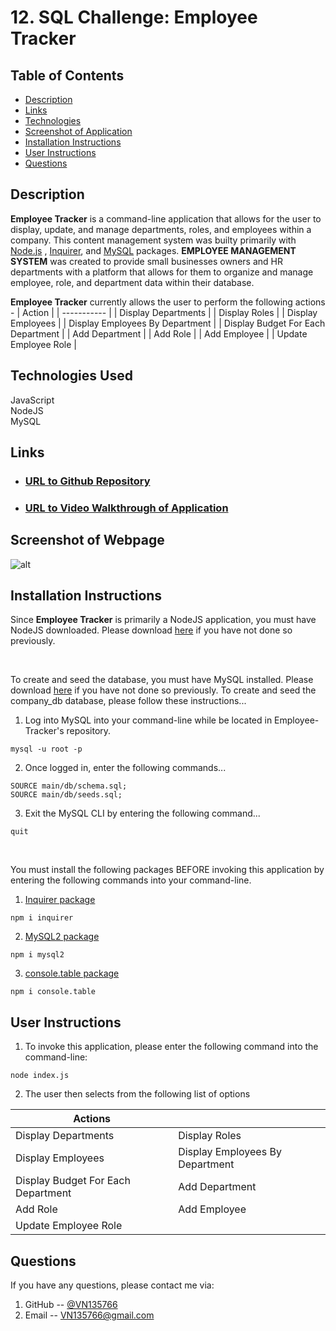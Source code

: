 # 12. SQL Challenge: Employee Tracker

## Table of Contents
- [Description](#Description)
- [Links](#Links)
- [Technologies](#Technologies)
- [Screenshot of Application](#Screenshot-of-Application)
- [Installation Instructions](#Installation-Instructions)
- [User Instructions](#User-Instructions)
- [Questions](#Questions)

## Description
**Employee Tracker** is a command-line application that allows for the user to display, update, and manage departments, roles, and employees within a company.  This content management system was builty primarily with [Node.js](https://nodejs.org/en/) , [Inquirer](https://www.npmjs.com/package/inquirer), and [MySQL](https://www.npmjs.com/package/mysql2) packages. **EMPLOYEE MANAGEMENT SYSTEM** was created to provide small businesses owners and HR departments with a platform that allows for them to organize and manage employee, role, and department data within their database.

**Employee Tracker** currently allows the user to perform the following actions - 
| Action      | 
| ----------- | 
| Display Departments |
| Display Roles |
| Display Employees | 
| Display Employees By Department |
| Display Budget For Each Department |
| Add Department |
| Add Role | 
| Add Employee |
| Update Employee Role |


## Technologies Used
JavaScript
<br>
NodeJS
<br>
MySQL

## Links
- ### [URL to Github Repository](https://github.com/VN135766/Employee-tracker-12-)
- ### [URL to Video Walkthrough of Application](https://youtu.be/bPyaEZT3l1c)

## Screenshot of Webpage
![alt](./assets/images/application-screenshot.png)

## Installation Instructions
Since **Employee Tracker** is primarily a NodeJS application, you must have NodeJS downloaded. Please download [here](https://nodejs.org/en/download/) if you have not done so previously.

<br>

To create and seed the database, you must have MySQL installed.  Please download [here](https://www.mysql.com/downloads/) if you have not done so previously.  To create and seed the company_db database, please follow these instructions...
1. Log into MySQL into your command-line while be located in Employee-Tracker's repository.
```
mysql -u root -p
```
2. Once logged in, enter the following commands...
```
SOURCE main/db/schema.sql;
SOURCE main/db/seeds.sql;
```
3. Exit the MySQL CLI by entering the following command...
```
quit
```

<br>

You must install the following packages BEFORE invoking this application by entering the following commands into your command-line.
1. [Inquirer package](https://www.npmjs.com/package/inquirer)
```
npm i inquirer
```

2. [MySQL2 package](https://www.npmjs.com/package/mysql2)
```
npm i mysql2
```

3. [console.table package](https://www.npmjs.com/package/console.table)
```
npm i console.table
```

## User Instructions
1. To invoke this application, please enter the following command into the command-line:
```
node index.js
```
2. The user then selects from the following list of options

| Actions     | |
| ----------- | ----------- | 
| Display Departments | Display Roles |
| Display Employees | Display Employees By Department |
| Display Budget For Each Department | Add Department |
| Add Role | Add Employee |
| Update Employee Role | 

## Questions
If you have any questions, please contact me via:
1. GitHub -- [@VN135766](https://github.com/VN135766)
2. Email -- VN135766@gmail.com